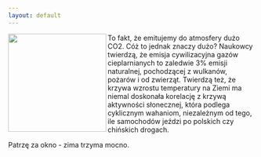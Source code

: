 ```yaml
---
layout: default
---
```

<img src="{{site.baseurl}}\articles\pictures\465.slonce.jpg" align="left" HSPACE=”50” VSPACE=”50” width="200"><!--21--><p>
To fakt, że emitujemy do atmosfery dużo CO2. Cóż to jednak znaczy dużo? Naukowcy twierdzą, że emisja cywilizacyjna gazów cieplarnianych to zaledwie 3% emisji naturalnej, pochodzącej z wulkanów, pożarów i od zwierząt. Twierdzą też, że krzywa wzrostu temperatury na Ziemi ma niemal doskonała korelację z krzywą aktywności słonecznej, która podlega cyklicznym wahaniom, niezależnym od tego, ile samochodów jeździ po polskich czy chińskich drogach.</p><p>Patrzę za okno - zima trzyma mocno.</p>